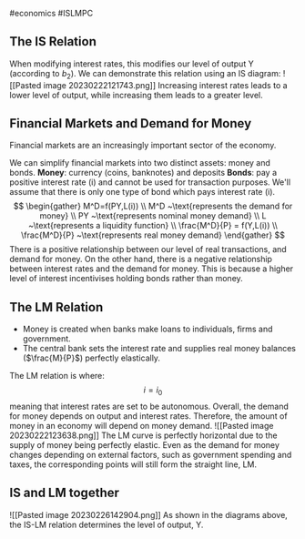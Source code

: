 #economics #ISLMPC
## The IS Relation
When modifying interest rates, this modifies our level of output Y (according to $b_2$). We can demonstrate this relation using an IS diagram:
![[Pasted image 20230222121743.png]]
Increasing interest rates leads to a lower level of output, while increasing them leads to a greater level.


## Financial Markets and Demand for Money
Financial markets are an increasingly important sector of the economy.

We can simplify financial markets into two distinct assets: money and bonds.
**Money**: currency (coins, banknotes) and deposits
**Bonds**: pay a positive interest rate (i) and cannot be used for transaction purposes. We'll assume that there is only one type of bond which pays interest rate (i).
$$
\begin{gather}
M^D=f(PY,L(i)) \\
M^D ~\text{represents the demand for money} \\
PY ~\text{represents nominal money demand} \\
L ~\text{represents a liquidity function} \\
\frac{M^D}{P} = f(Y,L(i)) \\
\frac{M^D}{P} ~\text{represents real money demand}
\end{gather}
$$
There is a positive relationship between our level of real transactions, and demand for money. 
On the other hand, there is a negative relationship between interest rates and the demand for money.
This is because a higher level of interest incentivises holding bonds rather than money.

## The LM Relation
- Money is created when banks make loans to individuals, firms and government.
- The central bank sets the interest rate and supplies real money balances ($\frac{M}{P}$) perfectly elastically.

The LM relation is where:
$$
i=i_0
$$
meaning that interest rates are set to be autonomous.
Overall, the demand for money depends on output and interest rates. Therefore, the amount of money in an economy will depend on money demand.
![[Pasted image 20230222123638.png]]
The LM curve is perfectly horizontal due to the supply of money being perfectly elastic. Even as the demand for money changes depending on external factors, such as government spending and taxes, the corresponding points will still form the straight line, LM.

## IS and LM together
![[Pasted image 20230226142904.png]]
As shown in the diagrams above, the IS-LM relation determines the level of output, Y.